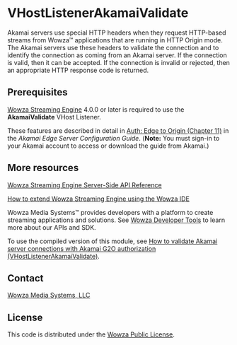 # VHostListenerAkamaiValidate
Akamai servers use special HTTP headers when they request HTTP-based streams from Wowza™ applications that are running in HTTP Origin mode. The Akamai servers use these headers to validate the connection and to identify the connection as coming from an Akamai server. If the connection is valid, then it can be accepted. If the connection is invalid or rejected, then an appropriate HTTP response code is returned.

## Prerequisites
[Wowza Streaming Engine](https://www.wowza.com/products/streaming-engine) 4.0.0 or later is required to use the **AkamaiValidate** VHost Listener.

These features are described in detail in [Auth: Edge to Origin (Chapter 11)]("https://control.akamai.com/dl/customers/other/EDGESERV/ESConfigGuide-Customer.pdf#G11.1119545") in the *Akamai Edge Server Configuration Guide*. (**Note:** You must sign-in to your Akamai account to access or download the guide from Akamai.)

## More resources
[Wowza Streaming Engine Server-Side API Reference](https://www.wowza.com/resources/WowzaStreamingEngine_ServerSideAPI.pdf)

[How to extend Wowza Streaming Engine using the Wowza IDE](https://www.wowza.com/forums/content.php?759-How-to-extend-Wowza-Streaming-Engine-using-the-Wowza-IDE)

Wowza Media Systems™ provides developers with a platform to create streaming applications and solutions. See [Wowza Developer Tools](https://www.wowza.com/resources/developers) to learn more about our APIs and SDK.

To use the compiled version of this module, see [How to validate Akamai server connections with Akamai G2O authorization (VHostListenerAkamaiValidate)](https://staging.wowza.com/forums/content.php?651-How-to-validate-Akamai-server-connections-with-Akamai-G2O-authorization-%28VHostListenerAkamaiValidate%29).

## Contact
[Wowza Media Systems, LLC](https://www.wowza.com/contact)

## License
This code is distributed under the [Wowza Public License](https://github.com/WowzaMediaSystems/wse-plugin-akamaivalidate/blob/master/LICENSE.txt).
